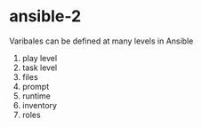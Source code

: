 # ansible-2

Varibales can be defined at many levels in Ansible
1. play level
2. task level
3. files
4. prompt
5. runtime
6. inventory
7. roles
